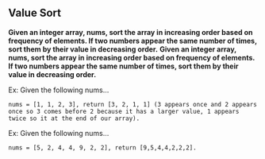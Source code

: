 ## Value Sort

**Given an integer array, nums, sort the array in increasing order based on frequency of elements. If two numbers appear the same number of times, sort them by their value in decreasing order.**
**Given an integer array, nums, sort the array in increasing order based on frequency of elements. If two numbers appear the same number of times, sort them by their value in decreasing order.**

Ex: Given the following nums…
```
nums = [1, 1, 2, 3], return [3, 2, 1, 1] (3 appears once and 2 appears once so 3 comes before 2 because it has a larger value, 1 appears twice so it at the end of our array).
```
Ex: Given the following nums…
```
nums = [5, 2, 4, 4, 9, 2, 2], return [9,5,4,4,2,2,2].
```
